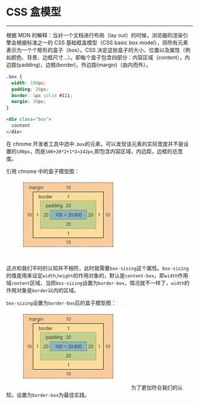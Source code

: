 # CSS 盒模型

---

根据 MDN 的解释：当对一个文档进行布局（lay out）的时候，浏览器的渲染引擎会根据标准之一的 CSS 基础框盒模型（CSS basic box model），将所有元素表示为一个个矩形的盒子（box）。CSS 决定这些盒子的大小、位置以及属性（例如颜色、背景、边框尺寸…）。即每个盒子包含四部分：内容区域（content），内边距(padding)，边框(border)，外边距(margin)（由内而外）。

```css
.box {
  width: 100px;
  padding: 20px;
  border: 1px solid #111;
  margin: 10px;
}
```

```html
<div class="box">
  content
</div>
```

在 chrome 开发者工具中选中`.box`的元素，可以发现该元素的实际宽度并不是设置的`100px`，而是`100+20*2+1*2=142px`,即包含内容区域，内边距，边框的总宽度。

引用 chrome 中的盒子模型图：
![盒模型content-box.jpg](./media/md/content-box.png)

这点和我们平时的认知并不相符，此时就需要`box-sizing`这个属性。`box-sizing`的值是用来设定`width`,`height`的作用对象的，默认是`content-box`，即`width`作用域`content`区域，当把`box-sizing`设置为`border-box`，情况就不一样了，`width`的作用对象是`border`以内的区域。

`box-sizing`设置为`border-box`后的盒子模型图：
![盒模型border-box.jpg](./media/md/content-box.png)
为了更加符合我们的认知，设置为`border-box`为最佳实践。
